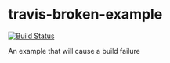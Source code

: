 # travis-broken-example
[![Build Status](https://travis-ci.org/travis-ci/travis-web.svg?branch=master)](https://travis-ci.org/travis-ci/travis-web)

An example that will cause a build failure
